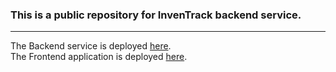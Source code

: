 <h3>This is a public repository for InvenTrack backend service.</h3>
<hr>
The Backend service is deployed <a href="https://inventrack-restful-service.herokuapp.com/api/swagger-ui/" target="_blank">here</a>.
<br>
The Frontend application is deployed <a href="https://inventrack-application.herokuapp.com" target="_blank">here</a>.
